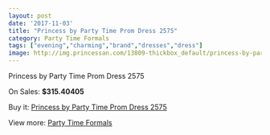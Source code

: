 ```yaml
---
layout: post
date: '2017-11-03'
title: "Princess by Party Time Prom Dress 2575"
category: Party Time Formals
tags: ["evening","charming","brand","dresses","dress"]
image: http://img.princessan.com/13809-thickbox_default/princess-by-party-time-prom-dress-2575.jpg
---
```

Princess by Party Time Prom Dress 2575

On Sales: **$315.40405**
<a href="https://www.princessan.com/en/party-time-formals/6497-princess-by-party-time-prom-dress-2575.html"><amp-img layout="responsive" width="600" height="600" src="//img.princessan.com/13809-thickbox_default/princess-by-party-time-prom-dress-2575.jpg" alt="Princess by Party Time Prom Dress 2575 0" /></a>
<a href="https://www.princessan.com/en/party-time-formals/6497-princess-by-party-time-prom-dress-2575.html"><amp-img layout="responsive" width="600" height="600" src="//img.princessan.com/13810-thickbox_default/princess-by-party-time-prom-dress-2575.jpg" alt="Princess by Party Time Prom Dress 2575 1" /></a>

Buy it: [Princess by Party Time Prom Dress 2575](https://www.princessan.com/en/party-time-formals/6497-princess-by-party-time-prom-dress-2575.html "Princess by Party Time Prom Dress 2575")

View more: [Party Time Formals](https://www.princessan.com/en/51-party-time-formals "Party Time Formals")